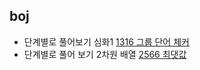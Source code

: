 ## boj
- 단계별로 풀어보기 심화1 [1316 그룹 단어 체커](https://www.acmicpc.net/problem/1316)
- 단계별로 풀어 보기 2차원 배열 [2566 최댓값](https://www.acmicpc.net/problem/2566)